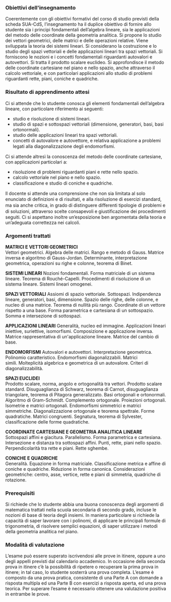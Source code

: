 ### Obiettivi dell'insegnamento
Coerentemente con gli obiettivi formativi del corso di studio previsti della scheda SUA-CdS, l’insegnamento ha il duplice obiettivo di fornire allo studente sia i principi fondamentali dell’algebra lineare, sia le applicazioni del metodo delle coordinate della geometria analitica. Si propone lo studio dei vettori geometrici, delle matrici e delle operazioni relative. Viene sviluppata la teoria dei sistemi lineari. Si considerano la costruzione e lo studio degli spazi vettoriali e delle applicazioni lineari tra spazi vettoriali. Si forniscono le nozioni e i concetti fondamentali riguardanti autovalori e autovettori. Si tratta il prodotto scalare euclideo. Si approfondisce il metodo delle coordinate cartesiane nel piano e nello spazio, anche attraverso il calcolo vettoriale, e con particolari applicazioni allo studio di problemi riguardanti rette, piani, coniche e quadriche.

### Risultato di apprendimento attesi
Ci si attende che lo studente conosca gli elementi fondamentali dell’algebra lineare, con particolare riferimento ai seguenti:

- studio e risoluzione di sistemi lineari.
- studio di spazi e sottospazi vettoriali (dimensione, generatori, basi, basi ortonormali).
- studio delle applicazioni lineari tra spazi vettoriali.
- concetti di autovalore e autovettore, e relativa applicazione a problemi legati alla diagonalizzazione degli endomorﬁsmi.

Ci si attende altresì la conoscenza del metodo delle coordinate cartesiane, con applicazioni particolari a:

- risoluzione di problemi riguardanti piani e rette nello spazio.
- calcolo vettoriale nel piano e nello spazio.
- classiﬁcazione e studio di coniche e quadriche.

Il docente si attende una comprensione che non sia limitata al solo enunciato di deﬁnizioni e di risultati, e alla risoluzione di esercizi standard, ma sia anche critica, in grado di distinguere diﬀerenti tipologie di problemi e di soluzioni, attraverso scelte consapevoli e giustiﬁcazione dei procedimenti seguiti. Ci si aspettano inoltre un’esposizione ben argomentata della teoria e un’adeguata correttezza nei calcoli.
### Argomenti trattati
**MATRICI E VETTORI GEOMETRICI**  
Vettori geometrici. Algebra delle matrici. Rango e metodo di Gauss. Matrice inversa e algoritmo di Gauss-Jordan. Determinante, interpretazione geometrica, operazioni su righe e colonne, teorema di Binet.
  
**SISTEMI LINEARI**
Nozioni fondamentali. Forma matriciale di un sistema lineare. Teorema di Rouché-Capelli. Procedimenti di risoluzione di un sistema lineare. Sistemi lineari omogenei.
  
**SPAZI VETTORIALI**
Assiomi di spazio vettoriale. Sottospazi. Indipendenza lineare, generatori, basi, dimensione. Spazio delle righe, delle colonne, e nucleo di una matrice. Teorema di nullità più rango. Coordinate di un vettore rispetto a una base. Forma parametrica e cartesiana di un sottospazio. Somma e intersezione di sottospazi. 

**APPLICAZIONI LINEARI**
Generalità, nucleo ed immagine. Applicazioni lineari iniettive, suriettive, isomorfismi. Composizione e applicazione inversa. Matrice rappresentativa di un'applicazione lineare. Matrice del cambio di base. 

**ENDOMORFISMI**
Autovalori e autovettori. Interpretazione geometrica. Polinomio caratteristico. Endomorfismi diagonalizzabili. Matrici simili. Molteplicità algebrica e geometrica di un autovalore. Criteri di diagonalizzabilità. 

**SPAZI EUCLIDEI**  
Prodotto scalare, norma, angolo e ortogonalità tra vettori. Prodotto scalare standard. Disuguaglianza di Schwarz, teorema di Carnot, disuguaglianza triangolare, teorema di Pitagora generalizzato. Basi ortogonali e ortonormali. Algoritmo di Gram-Schmidt. Complemento ortogonale. Proiezioni ortogonali. Isometrie e matrici ortogonali. Endomorfismi simmetrici e matrici simmetriche. Diagonalizzazione ortogonale e teorema spettrale. Forme quadratiche. Matrici congruenti. Segnatura, teorema di Sylvester, classificazione delle forme quadratiche.

**COORDINATE CARTESIANE E GEOMETRIA ANALITICA LINEARE**  
Sottospazi affini e giacitura. Parallelismo. Forma parametrica e cartesiana. Intersezione e distanza tra sottospazi affini. Punti, rette, piani nello spazio.  Perpendicolarità tra rette e piani. Rette sghembe.
  
**CONICHE E QUADRICHE**  
Generalità. Equazione in forma matriciale. Classificazione metrica e affine di coniche e quadriche. Riduzione in forma canonica. Considerazioni geometriche: centro, asse, vertice, rette e piani di simmetria, quadriche di rotazione.
### Prerequisiti
Si richiede che lo studente abbia una buona conoscenza degli argomenti di matematica trattati nella scuola secondaria di secondo grado, incluse le nozioni di base di teoria degli insiemi. In maniera particolare si richiede la capacità di saper lavorare con i polinomi, di applicare le principali formule di trigonometria, di risolvere semplici equazioni, di saper utilizzare i metodi della geometria analitica nel piano. 
### Modalità di valutazione
L’esame può essere superato iscrivendosi alle prove in itinere, oppure a uno degli appelli previsti dal calendario accademico. In occasione della seconda prova in itinere c’è la possibilità di ripetere o recuperare la prima prova in itinere; in tal caso, lo studente sosterrà una prova completa. L’esame è composto da una prova pratica, consistente di una Parte A con domande a risposta multipla ed una Parte B con esercizi a risposta aperta, ed una prova teorica.
Per superare l’esame è necessario ottenere una valutazione positiva in entrambe le prove.